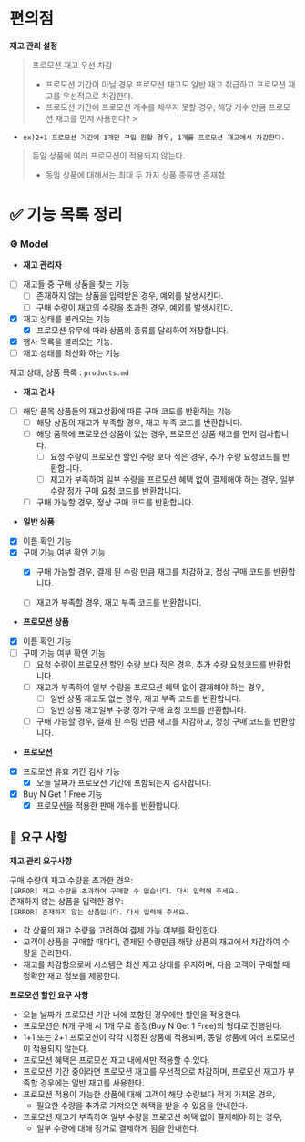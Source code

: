 # 편의점

**재고 관리 설정**

> 프로모션 재고 우선 차감
> - 프로모션 기간이 아닐 경우 프로모션 재고도 일반 재고 취급하고 프로모션 재고를 우선적으로 차감한다.
> - 프로모션 기간에 프로모션 개수를 채우지 못할 경우, 해당 개수 만큼 프로모션 재고를 먼저 사용한다?
    >

- `ex)2+1 프로모션 기간에 1개만 구입 원할 경우, 1개를 프로모션 재고에서 차감한다.`

>
> 동일 상품에 여러 프로모션이 적용되지 않는다.
> - 동일 상품에 대해서는 최대 두 가지 상품 종류만 존재함

# ✅ 기능 목록 정리

### **⚙️ Model**

- **재고 관리자**
- [ ] 재고들 중 구매 상품을 찾는 기능
    - [ ] 존재하지 않는 상품을 입력받은 경우, 예외를 발생시킨다.
    - [ ] 구매 수량이 재고의 수량을 초과한 경우, 예외를 발생시킨다.
- [x] 재고 상태를 불러오는 기능
    - [x] 프로모션 유무에 따라 상품의 종류를 달리하여 저장합니다.
- [x] 행사 목록을 불러오는 기능.
- [ ] 재고 상태를 최신화 하는 기능

재고 상태, 상품 목록 : `products.md`

- **재고 검사**
- [ ] 해당 품목 상품들의 재고상황에 따른 구매 코드를 반환하는 기능
    - [ ] 해당 상품의 재고가 부족할 경우, 재고 부족 코드를 반환합니다.
    - [ ] 해당 품목에 프로모션 상품이 있는 경우, 프로모션 상품 재고를 먼저 검사합니다.
        - [ ] 요청 수량이 프로모션 할인 수량 보다 적은 경우, 추가 수량 요청코드를 반환합니다.
        - [ ] 재고가 부족하여 일부 수량을 프로모션 혜택 없이 결제해야 하는 경우,
          일부 수량 정가 구매 요청 코드를 반환합니다.
    - [ ] 구매 가능할 경우, 정상 구매 코드를 반환합니다.

- **일반 상품**
- [x] 이름 확인 기능
- [x] 구매 가능 여부 확인 기능
    - [x] 구매 가능할 경우, 결제 된 수량 만큼 재고를 차감하고, 정상 구매 코드를 반환합니다.
    - [ ] 재고가 부족할 경우, 재고 부족 코드를 반환합니다.


- **프로모션 상품**
- [x] 이름 확인 기능
- [ ] 구매 가능 여부 확인 기능
    - [ ] 요청 수량이 프로모션 할인 수량 보다 적은 경우, 추가 수량 요청코드를 반환합니다.
    - [ ] 재고가 부족하여 일부 수량을 프로모션 혜택 없이 결제해야 하는 경우,
        - [ ] 일반 상품 재고도 없는 경우, 재고 부족 코드를 반환합니다.
        - [ ] 일반 상품 재고일부 수량 정가 구매 요청 코드를 반환합니다.
    - [ ] 구매 가능할 경우, 결제 된 수량 만큼 재고를 차감하고, 정상 구매 코드를 반환합니다.

- **프로모션**
- [x] 프로모션 유효 기간 검사 기능
    - [x] 오늘 날짜가 프로모션 기간에 포함되는지 검사합니다.
- [x] Buy N Get 1 Free 기능
    - [x] 프로모션을 적용한 판매 개수를 반환합니다.

## **📝 요구 사항**

**재고 관리 요구사항**

구매 수량이 재고 수량을 초과한 경우:
<br>`[ERROR] 재고 수량을 초과하여 구매할 수 없습니다. 다시 입력해 주세요.`
<br>존재하지 않는 상품을 입력한 경우:
<br>`[ERROR] 존재하지 않는 상품입니다. 다시 입력해 주세요.`

- 각 상품의 재고 수량을 고려하여 결제 가능 여부를 확인한다.
- 고객이 상품을 구매할 때마다, 결제된 수량만큼 해당 상품의 재고에서 차감하여 수량을 관리한다.
- 재고를 차감함으로써 시스템은 최신 재고 상태를 유지하며, 다음 고객이 구매할 때 정확한 재고 정보를 제공한다.

**프로모션 할인 요구 사항**

- 오늘 날짜가 프로모션 기간 내에 포함된 경우에만 할인을 적용한다.
- 프로모션은 N개 구매 시 1개 무료 증정(Buy N Get 1 Free)의 형태로 진행된다.
- 1+1 또는 2+1 프로모션이 각각 지정된 상품에 적용되며, 동일 상품에 여러 프로모션이 적용되지 않는다.
- 프로모션 혜택은 프로모션 재고 내에서만 적용할 수 있다.
- 프로모션 기간 중이라면 프로모션 재고를 우선적으로 차감하며, 프로모션 재고가 부족할 경우에는 일반 재고를 사용한다.
- 프로모션 적용이 가능한 상품에 대해 고객이 해당 수량보다 적게 가져온 경우,
    - 필요한 수량을 추가로 가져오면 혜택을 받을 수 있음을 안내한다.
- 프로모션 재고가 부족하여 일부 수량을 프로모션 혜택 없이 결제해야 하는 경우,
    - 일부 수량에 대해 정가로 결제하게 됨을 안내한다.
